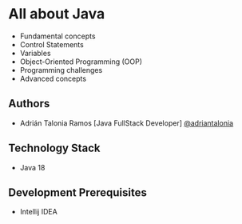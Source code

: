 # All about Java

- Fundamental concepts
- Control Statements
- Variables
- Object-Oriented Programming (OOP)
- Programming challenges
- Advanced concepts


## Authors

- Adrián Talonia Ramos [Java FullStack Developer] [@adriantalonia](https://github.com/adriantalonia)


## Technology Stack
- Java 18

## Development Prerequisites
- Intellij IDEA